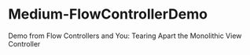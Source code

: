 # Medium-FlowControllerDemo
Demo from Flow Controllers and You: Tearing Apart the Monolithic View Controller
